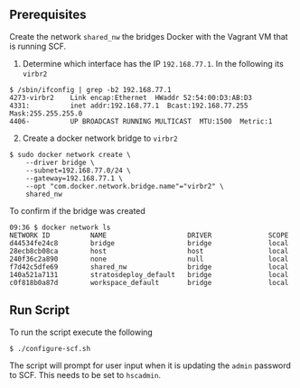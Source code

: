 ## Prerequisites
Create the network `shared_nw` the bridges Docker with the Vagrant VM that is running SCF.
 
1. Determine which interface has the IP `192.168.77.1`.  In the following its `virbr2`
```
$ /sbin/ifconfig | grep -b2 192.168.77.1
4273-virbr2    Link encap:Ethernet  HWaddr 52:54:00:D3:AB:D3  
4331:          inet addr:192.168.77.1  Bcast:192.168.77.255  Mask:255.255.255.0
4406-          UP BROADCAST RUNNING MULTICAST  MTU:1500  Metric:1

```

2. Create a docker network bridge to `virbr2`
```
$ sudo docker network create \
    --driver bridge \
    --subnet=192.168.77.0/24 \
    --gateway=192.168.77.1 \
    --opt "com.docker.network.bridge.name"="virbr2" \
    shared_nw
```

To confirm if the bridge was created
```
09:36 $ docker network ls
NETWORK ID          NAME                    DRIVER              SCOPE
d44534fe24c8        bridge                  bridge              local
28ecb8cb08ca        host                    host                local
240f36c2a890        none                    null                local
f7d42c5dfe69        shared_nw               bridge              local
140a521a7131        stratosdeploy_default   bridge              local
c0f818b0a87d        workspace_default       bridge              local
```

## Run Script

To run the script execute the following
```
$ ./configure-scf.sh
```

The script will prompt for user input when it is updating the `admin` password to SCF. This needs to be set to `hscadmin`.
